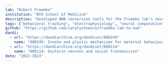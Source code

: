 ```yaml
---
lab: "Robert Froemke"
institution: "NYU School of Medicine"
description: "Developed NWB conversion tools for the Froemke lab's neurophysiology datasets studying auditory cortex plasticity and maternal behavior. The conversion pipeline handles complex data including neural recordings during vocalization processing, behavioral measurements, and oxytocin system manipulations, capturing both intrinsic and experience-dependent plasticity mechanisms."
tags: ["behavioral tracking", "electrophysiology", "neural computation", "social behavior"]
github: "https://github.com/catalystneuro/froemke-lab-to-nwb"
dandi:
  - url: "https://dandiarchive.org/dandiset/000249"
    name: "000249: Innate and plastic mechanisms for maternal behaviour"
  - url: "https://dandiarchive.org/dandiset/000114"
    name: "000114: Oxytocin neurons and social transmission"
date: "2022-2023"
---
```

